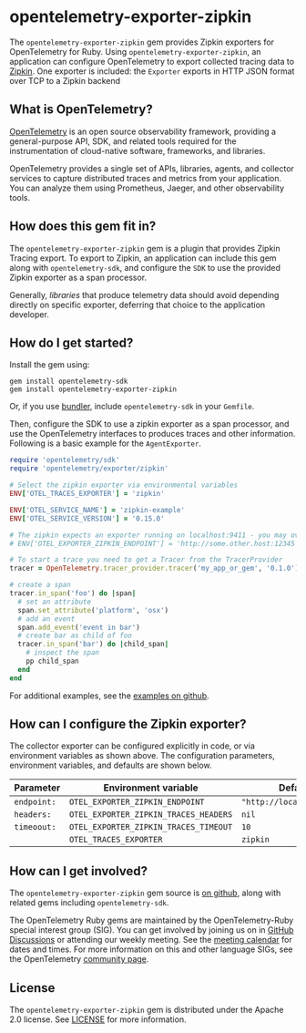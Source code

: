 # opentelemetry-exporter-zipkin

The `opentelemetry-exporter-zipkin` gem provides Zipkin exporters for OpenTelemetry for Ruby. Using `opentelemetry-exporter-zipkin`, an application can configure OpenTelemetry to export collected tracing data to [Zipkin][zipkin-home]. One exporter is included: the `Exporter` exports in HTTP JSON format over TCP to a Zipkin backend

## What is OpenTelemetry?

[OpenTelemetry][opentelemetry-home] is an open source observability framework, providing a general-purpose API, SDK, and related tools required for the instrumentation of cloud-native software, frameworks, and libraries.

OpenTelemetry provides a single set of APIs, libraries, agents, and collector services to capture distributed traces and metrics from your application. You can analyze them using Prometheus, Jaeger, and other observability tools.

## How does this gem fit in?

The `opentelemetry-exporter-zipkin` gem is a plugin that provides Zipkin Tracing export. To export to Zipkin, an application can include this gem along with `opentelemetry-sdk`, and configure the `SDK` to use the provided Zipkin exporter as a span processor.

Generally, *libraries* that produce telemetry data should avoid depending directly on specific exporter, deferring that choice to the application developer.

## How do I get started?

Install the gem using:

```
gem install opentelemetry-sdk
gem install opentelemetry-exporter-zipkin
```

Or, if you use [bundler][bundler-home], include `opentelemetry-sdk` in your `Gemfile`.

Then, configure the SDK to use a zipkin exporter as a span processor, and use the OpenTelemetry interfaces to produces traces and other information. Following is a basic example for the `AgentExporter`.

```ruby
require 'opentelemetry/sdk'
require 'opentelemetry/exporter/zipkin'

# Select the zipkin exporter via environmental variables
ENV['OTEL_TRACES_EXPORTER'] = 'zipkin'

ENV['OTEL_SERVICE_NAME'] = 'zipkin-example'
ENV['OTEL_SERVICE_VERSION'] = '0.15.0'

# The zipkin expects an exporter running on localhost:9411 - you may override this if needed:
# ENV['OTEL_EXPORTER_ZIPKIN_ENDPOINT'] = 'http://some.other.host:12345'

# To start a trace you need to get a Tracer from the TracerProvider
tracer = OpenTelemetry.tracer_provider.tracer('my_app_or_gem', '0.1.0')

# create a span
tracer.in_span('foo') do |span|
  # set an attribute
  span.set_attribute('platform', 'osx')
  # add an event
  span.add_event('event in bar')
  # create bar as child of foo
  tracer.in_span('bar') do |child_span|
    # inspect the span
    pp child_span
  end
end
```

For additional examples, see the [examples on github][examples-github].

## How can I configure the Zipkin exporter?

The collector exporter can be configured explicitly in code, or via environment variables as shown above. The configuration parameters, environment variables, and defaults are shown below.

| Parameter   | Environment variable                  | Default                    |
| ----------- | --------------------------------------| -------------------------- |
| `endpoint:` | `OTEL_EXPORTER_ZIPKIN_ENDPOINT`       | `"http://localhost:9411"`  |
| `headers:`  | `OTEL_EXPORTER_ZIPKIN_TRACES_HEADERS` | `nil`                      |
| `timeoout:` | `OTEL_EXPORTER_ZIPKIN_TRACES_TIMEOUT` | `10`                       |
|             | `OTEL_TRACES_EXPORTER`                | `zipkin`                   |

## How can I get involved?

The `opentelemetry-exporter-zipkin` gem source is [on github][repo-github], along with related gems including `opentelemetry-sdk`.

The OpenTelemetry Ruby gems are maintained by the OpenTelemetry-Ruby special interest group (SIG). You can get involved by joining us on  in [GitHub Discussions][discussions-url]  or attending our weekly meeting. See the [meeting calendar][community-meetings] for dates and times. For more information on this and other language SIGs, see the OpenTelemetry [community page][ruby-sig].

## License

The `opentelemetry-exporter-zipkin` gem is distributed under the Apache 2.0 license. See [LICENSE][license-github] for more information.


[zipkin-home]: https://zipkin.io/
[opentelemetry-home]: https://opentelemetry.io
[bundler-home]: https://bundler.io
[repo-github]: https://github.com/open-telemetry/opentelemetry-ruby
[license-github]: https://github.com/open-telemetry/opentelemetry-ruby/blob/main/LICENSE
[examples-github]: https://github.com/open-telemetry/opentelemetry-ruby/tree/main/examples
[ruby-sig]: https://github.com/open-telemetry/community#ruby-sig
[community-meetings]: https://github.com/open-telemetry/community#community-meetings
[discussions-url]: https://github.com/open-telemetry/opentelemetry-ruby/discussions
